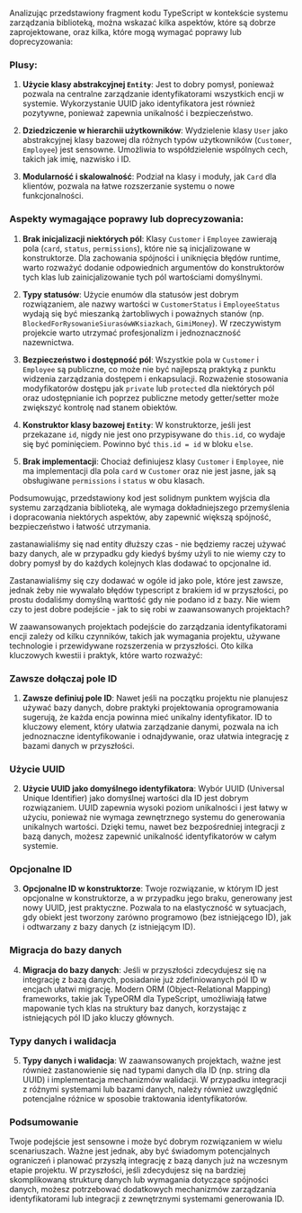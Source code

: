Analizując przedstawiony fragment kodu TypeScript w kontekście systemu zarządzania biblioteką, można wskazać kilka aspektów, które są dobrze zaprojektowane, oraz kilka, które mogą wymagać poprawy lub doprecyzowania:

### Plusy:

1. **Użycie klasy abstrakcyjnej `Entity`**: Jest to dobry pomysł, ponieważ pozwala na centralne zarządzanie identyfikatorami wszystkich encji w systemie. Wykorzystanie UUID jako identyfikatora jest również pozytywne, ponieważ zapewnia unikalność i bezpieczeństwo.

2. **Dziedziczenie w hierarchii użytkowników**: Wydzielenie klasy `User` jako abstrakcyjnej klasy bazowej dla różnych typów użytkowników (`Customer`, `Employee`) jest sensowne. Umożliwia to współdzielenie wspólnych cech, takich jak imię, nazwisko i ID.

3. **Modularność i skalowalność**: Podział na klasy i moduły, jak `Card` dla klientów, pozwala na łatwe rozszerzanie systemu o nowe funkcjonalności.

### Aspekty wymagające poprawy lub doprecyzowania:

1. **Brak inicjalizacji niektórych pól**: Klasy `Customer` i `Employee` zawierają pola (`card`, `status`, `permissions`), które nie są inicjalizowane w konstruktorze. Dla zachowania spójności i uniknięcia błędów runtime, warto rozważyć dodanie odpowiednich argumentów do konstruktorów tych klas lub zainicjalizowanie tych pól wartościami domyślnymi.

2. **Typy statusów**: Użycie enumów dla statusów jest dobrym rozwiązaniem, ale nazwy wartości w `CustomerStatus` i `EmployeeStatus` wydają się być mieszanką żartobliwych i poważnych stanów (np. `BlockedForRysowanieSiurasówWKsiazkach`, `GimiMoney`). W rzeczywistym projekcie warto utrzymać profesjonalizm i jednoznaczność nazewnictwa.

3. **Bezpieczeństwo i dostępność pól**: Wszystkie pola w `Customer` i `Employee` są publiczne, co może nie być najlepszą praktyką z punktu widzenia zarządzania dostępem i enkapsulacji. Rozważenie stosowania modyfikatorów dostępu jak `private` lub `protected` dla niektórych pól oraz udostępnianie ich poprzez publiczne metody getter/setter może zwiększyć kontrolę nad stanem obiektów.

4. **Konstruktor klasy bazowej `Entity`**: W konstruktorze, jeśli jest przekazane `id`, nigdy nie jest ono przypisywane do `this.id`, co wydaje się być pominięciem. Powinno być `this.id = id` w bloku `else`.

5. **Brak implementacji**: Chociaż definiujesz klasy `Customer` i `Employee`, nie ma implementacji dla pola `card` w `Customer` oraz nie jest jasne, jak są obsługiwane `permissions` i `status` w obu klasach.

Podsumowując, przedstawiony kod jest solidnym punktem wyjścia dla systemu zarządzania biblioteką, ale wymaga dokładniejszego przemyślenia i dopracowania niektórych aspektów, aby zapewnić większą spójność, bezpieczeństwo i łatwość utrzymania.

zastanawialiśmy się nad entity dłuższy czas - nie będziemy raczej używać bazy danych, ale w przypadku gdy kiedyś byśmy użyli to nie wiemy czy to dobry pomysł by do każdych kolejnych klas dodawać to opcjonalne id.

Zastanawialiśmy się czy dodawać w ogóle id jako pole, które jest zawsze, jednak żeby nie wywalało błędów typescript z brakiem id w przyszłości, po prostu dodaliśmy domyślną warttość gdy nie podano id z bazy. Nie wiem czy to jest dobre podejście - jak to się robi w zaawansowanych projektach?

W zaawansowanych projektach podejście do zarządzania identyfikatorami encji zależy od kilku czynników, takich jak wymagania projektu, używane technologie i przewidywane rozszerzenia w przyszłości. Oto kilka kluczowych kwestii i praktyk, które warto rozważyć:

### Zawsze dołączaj pole ID

1. **Zawsze definiuj pole ID**: Nawet jeśli na początku projektu nie planujesz używać bazy danych, dobre praktyki projektowania oprogramowania sugerują, że każda encja powinna mieć unikalny identyfikator. ID to kluczowy element, który ułatwia zarządzanie danymi, pozwala na ich jednoznaczne identyfikowanie i odnajdywanie, oraz ułatwia integrację z bazami danych w przyszłości.

### Użycie UUID

2. **Użycie UUID jako domyślnego identyfikatora**: Wybór UUID (Universal Unique Identifier) jako domyślnej wartości dla ID jest dobrym rozwiązaniem. UUID zapewnia wysoki poziom unikalności i jest łatwy w użyciu, ponieważ nie wymaga zewnętrznego systemu do generowania unikalnych wartości. Dzięki temu, nawet bez bezpośredniej integracji z bazą danych, możesz zapewnić unikalność identyfikatorów w całym systemie.

### Opcjonalne ID

3. **Opcjonalne ID w konstruktorze**: Twoje rozwiązanie, w którym ID jest opcjonalne w konstruktorze, a w przypadku jego braku, generowany jest nowy UUID, jest praktyczne. Pozwala to na elastyczność w sytuacjach, gdy obiekt jest tworzony zarówno programowo (bez istniejącego ID), jak i odtwarzany z bazy danych (z istniejącym ID).

### Migracja do bazy danych

4. **Migracja do bazy danych**: Jeśli w przyszłości zdecydujesz się na integrację z bazą danych, posiadanie już zdefiniowanych pól ID w encjach ułatwi migrację. Modern ORM (Object-Relational Mapping) frameworks, takie jak TypeORM dla TypeScript, umożliwiają łatwe mapowanie tych klas na struktury baz danych, korzystając z istniejących pól ID jako kluczy głównych.

### Typy danych i walidacja

5. **Typy danych i walidacja**: W zaawansowanych projektach, ważne jest również zastanowienie się nad typami danych dla ID (np. string dla UUID) i implementacja mechanizmów walidacji. W przypadku integracji z różnymi systemami lub bazami danych, należy również uwzględnić potencjalne różnice w sposobie traktowania identyfikatorów.

### Podsumowanie

Twoje podejście jest sensowne i może być dobrym rozwiązaniem w wielu scenariuszach. Ważne jest jednak, aby być świadomym potencjalnych ograniczeń i planować przyszłą integrację z bazą danych już na wczesnym etapie projektu. W przyszłości, jeśli zdecydujesz się na bardziej skomplikowaną strukturę danych lub wymagania dotyczące spójności danych, możesz potrzebować dodatkowych mechanizmów zarządzania identyfikatorami lub integracji z zewnętrznymi systemami generowania ID.
